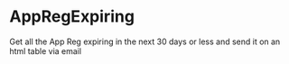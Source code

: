 # AppRegExpiring
Get all the App Reg expiring in the next 30 days or less and send it on an html table via email
